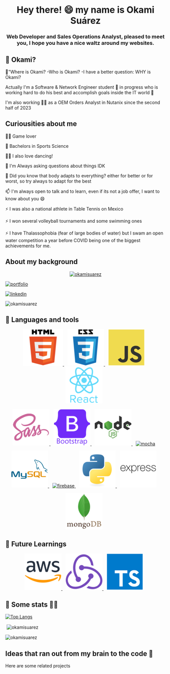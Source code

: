<h1 align="center">Hey there! 😄 my name is Okami Suárez</h1>
<h3 align="center">Web Developer and Sales Operations Analyst, pleased to meet you, I hope you have a nice waltz around my websites.</h3>

<h2 align="left">🚀 Okami?</h2>

💬"Where is Okami?  -Who is Okami?  -I have a better question: WHY is Okami?

Actually I'm a Software & Network Engineer student 🧠 in progress who is working hard to do his best and accomplish goals inside the IT world 🌱

I'm also working 👩‍💻 as a OEM Orders Analyst in Nutanix since the second half of 2023

<h2 align="left">Curiousities about me</h2>

👩‍💻 Game lover

🧠 Bachelors in Sports Science

👯‍♀️ I also love dancing!

🤔 I'm Always asking questions about things IDK

💬 Did you know that body adapts to everything? either for better or for worst, so try always to adapt for the best

📫 I'm always open to talk and to learn, even if its not a job offer, I want to know about you 😄

⚡️ I was also a national athlete in Table Tennis on Mexico

⚡️ I won several volleyball tournaments and some swimming ones

⚡️ I have Thalassophobia (fear of large bodies of water) but I swam an open water competition a year before COVID being one of the biggest achievements for me.

<h2 align="left">About my background</h2>

<p align="center"> <a href="https://github.com/ryo-ma/github-profile-trophy"><img src="https://github-profile-trophy.vercel.app/?username=okamisuarez" alt="okamisuarez" /></a> </p>

[![portfolio](https://img.shields.io/badge/my_portfolio-000?style=for-the-badge&logo=ko-fi&logoColor=white)](https://okamisuarez.github.io/Portfolio/)

[![linkedin](https://img.shields.io/badge/linkedin-0A66C2?style=for-the-badge&logo=linkedin&logoColor=white)](https://www.linkedin.com/in/okami97backdev/)

<p align="left"> <img src="https://komarev.com/ghpvc/?username=okamisuarez&label=Profile%20views&color=0e75b6&style=flat" alt="okamisuarez" /> </p>

## 💬 Languages and tools
<p align="center"> 
    <a href="https://www.w3.org/html/" target="_blank" rel="noreferrer" style="padding-right:10px;"> <img src="https://raw.githubusercontent.com/devicons/devicon/master/icons/html5/html5-original-wordmark.svg" alt="html5" width="125" height="115"/> </a> 
    <a href="https://www.w3schools.com/css/" target="_blank" rel="noreferrer" style="padding-right:10px;"> <img src="https://raw.githubusercontent.com/devicons/devicon/master/icons/css3/css3-original-wordmark.svg" alt="css3" width="115" height="115"/> </a> 
    <a href="https://developer.mozilla.org/en-US/docs/Web/JavaScript" target="_blank" rel="noreferrer" style="padding-right:10px;"> <img src="https://raw.githubusercontent.com/devicons/devicon/master/icons/javascript/javascript-original.svg" alt="javascript" width="115" height="115"/> </a> 
            <a href="https://reactjs.org/" target="_blank" rel="noreferrer" style="padding-right:10px;"> <img src="https://raw.githubusercontent.com/devicons/devicon/master/icons/react/react-original-wordmark.svg" alt="react" width="115" height="115"/> </a> 
</p>

<p align="center"> 
        <a href="https://sass-lang.com" target="_blank" rel="noreferrer" style="padding-right:10px;"> <img src="https://raw.githubusercontent.com/devicons/devicon/master/icons/sass/sass-original.svg" alt="sass" width="115" height="115"/> </a> 
        <a href="https://getbootstrap.com" target="_blank" rel="noreferrer" style="padding-right:10px;"> <img src="https://raw.githubusercontent.com/devicons/devicon/master/icons/bootstrap/bootstrap-plain-wordmark.svg" alt="bootstrap" width="115" height="115"/> </a> 
        <a href="https://nodejs.org" target="_blank" rel="noreferrer" style="padding-right:10px;"> <img src="https://raw.githubusercontent.com/devicons/devicon/master/icons/nodejs/nodejs-original-wordmark.svg" alt="nodejs" width="115" height="115"/> </a> 
        <a href="https://mochajs.org" target="_blank" rel="noreferrer" style="padding-right:10px;"> <img src="https://www.vectorlogo.zone/logos/mochajs/mochajs-icon.svg" alt="mocha" width="115" height="115"/> </a> 
</p>

<p align="center"> 
        <a href="https://www.mysql.com/" target="_blank" rel="noreferrer" style="padding-right:10px;"> <img src="https://raw.githubusercontent.com/devicons/devicon/master/icons/mysql/mysql-original-wordmark.svg" alt="mysql" width="115" height="115"/> </a> 
        <a href="https://firebase.google.com/" target="_blank" rel="noreferrer" style="padding-right:10px;"> <img src="https://www.vectorlogo.zone/logos/firebase/firebase-icon.svg" alt="firebase" width="115" height="115"/> </a> 
        <a href="https://www.python.org" target="_blank" rel="noreferrer" style="padding-right:10px;"> <img src="https://raw.githubusercontent.com/devicons/devicon/master/icons/python/python-original.svg" alt="python" width="115" height="115"/> </a> 
        <a href="https://expressjs.com" target="_blank" rel="noreferrer" style="padding-right:10px;"> <img src="https://raw.githubusercontent.com/devicons/devicon/master/icons/express/express-original-wordmark.svg" alt="express" width="115" height="115"/> </a> 
</p>

<p align="center"> 
        <a href="https://www.mongodb.com/" target="_blank" rel="noreferrer" style="padding-right:10px;"> <img src="https://raw.githubusercontent.com/devicons/devicon/master/icons/mongodb/mongodb-original-wordmark.svg" alt="mongodb" width="115" height="115"/> </a> 
</p>

## 💬 Future Learnings 

<p align="center"> 
        <a href="https://aws.amazon.com" target="_blank" rel="noreferrer" style="padding-right:10px;"> <img src="https://raw.githubusercontent.com/devicons/devicon/master/icons/amazonwebservices/amazonwebservices-original-wordmark.svg" alt="aws" width="115" height="115"/> </a> 
        <a href="https://redux.js.org" target="_blank" rel="noreferrer" style="padding-right:10px;"> <img src="https://raw.githubusercontent.com/devicons/devicon/master/icons/redux/redux-original.svg" alt="redux" width="115" height="115"/> </a> 
        <a href="https://www.typescriptlang.org/" target="_blank" rel="noreferrer" style="padding-right:10px;"> <img src="https://raw.githubusercontent.com/devicons/devicon/master/icons/typescript/typescript-original.svg" alt="typescript" width="115" height="115"/> </a> 
</p>

## 💬 Some stats 👩‍💻

[![Top Langs](https://github-readme-stats.vercel.app/api/top-langs/?username=okamisuarez&theme=dark&langs_count=8)](https://github.com/anuraghazra/github-readme-stats)

<p>&nbsp;<img align="center" src="https://github-readme-stats.vercel.app/api?username=okamisuarez&show_icons=true&locale=en&theme=dark" alt="okamisuarez" /></p>

<p><img align="center" src="https://github-readme-streak-stats.herokuapp.com/?user=okamisuarez&theme=dark" alt="okamisuarez" /></p>

## Ideas that ran out from my brain to the code 🧠

Here are some related projects
    
 <p align="left">

<!--     [![Readme Card](https://github-readme-stats.vercel.app/api/pin/?username=anuraghazra&repo=github-readme-stats)](https://github.com/anuraghazra/github-readme-stats) -->
    
  </p>
